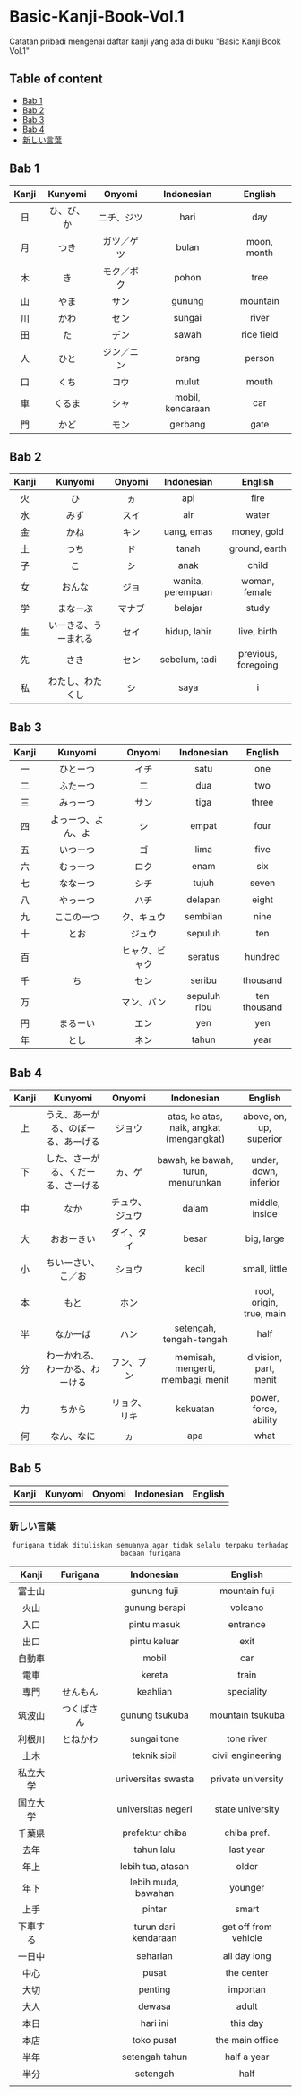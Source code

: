 # Basic-Kanji-Book-Vol.1

Catatan pribadi mengenai daftar kanji yang ada di buku "Basic Kanji Book Vol.1"

## Table of content

- [Bab 1](#bab-1)
- [Bab 2](#bab-2)
- [Bab 3](#bab-3)
- [Bab 4](#bab-4)
- [新しい言葉](#atarashiikotoba)

<div align="center">
<div align="left">

## Bab 1

</div>

| Kanji |  Kunyomi   |   Onyomi   |    Indonesian    |   English   |
| :---: | :--------: | :--------: | :--------------: | :---------: |
|  日   | ひ、び、か | ニチ、ジツ |       hari       |     day     |
|  月   |    つき    | ガツ／ゲツ |      bulan       | moon, month |
|  木   |     き     | モク／ボク |      pohon       |    tree     |
|  山   |    やま    |    サン    |      gunung      |  mountain   |
|  川   |    かわ    |    セン    |      sungai      |    river    |
|  田   |     た     |    デン    |      sawah       | rice field  |
|  人   |    ひと    | ジン／ニン |      orang       |   person    |
|  口   |    くち    |    コウ    |      mulut       |    mouth    |
|  車   |   くるま   |    シャ    | mobil, kendaraan |     car     |
|  門   |    かど    |    モン    |     gerbang      |    gate     |

<div align="left">

## Bab 2

</div>

| Kanji |       Kunyomi        | Onyomi |    Indonesian     |       English       |
| :---: | :------------------: | :----: | :---------------: | :-----------------: |
|  火   |          ひ          |   ヵ   |        api        |        fire         |
|  水   |         みず         |  スイ  |        air        |        water        |
|  金   |         かね         |  キン  |    uang, emas     |     money, gold     |
|  土   |         つち         |   ド   |       tanah       |    ground, earth    |
|  子   |          こ          |   シ   |       anak        |        child        |
|  女   |        おんな        |  ジョ  | wanita, perempuan |    woman, female    |
|  学   |       まなーぶ       | マナブ |      belajar      |        study        |
|  生   | いーきる、うーまれる |  セイ  |   hidup, lahir    |     live, birth     |
|  先   |         さき         |  セン  |   sebelum, tadi   | previous, foregoing |
|  私   |   わたし、わたくし   |   シ   |       saya        |          i          |

<div align="left">

## Bab 3

</div>

| Kanji |      Kunyomi       |     Onyomi     |  Indonesian  |   English    |
| :---: | :----------------: | :------------: | :----------: | :----------: |
|  一   |      ひとーつ      |      イチ      |     satu     |     one      |
|  二   |      ふたーつ      |       二       |     dua      |     two      |
|  三   |      みっーつ      |      サン      |     tiga     |    three     |
|  四   | よっーつ、よん、よ |       シ       |    empat     |     four     |
|  五   |      いつーつ      |       ゴ       |     lima     |     five     |
|  六   |      むっーつ      |      ロク      |     enam     |     six      |
|  七   |      ななーつ      |      シチ      |    tujuh     |    seven     |
|  八   |      やっーつ      |      ハチ      |   delapan    |    eight     |
|  九   |     ここのーつ     |   ク、キュウ   |   sembilan   |     nine     |
|  十   |        とお        |     ジュウ     |   sepuluh    |     ten      |
|  百   |                    | ヒャク、ビャク |   seratus    |   hundred    |
|  千   |         ち         |      セン      |    seribu    |   thousand   |
|  万   |                    |   マン、バン   | sepuluh ribu | ten thousand |
|  円   |      まるーい      |      エン      |     yen      |     yen      |
|  年   |        とし        |      ネン      |    tahun     |     year     |

<div align="left">

## Bab 4

</div>

| Kanji |              Kunyomi               |     Onyomi     |                Indonesian                |         English          |
| :---: | :--------------------------------: | :------------: | :--------------------------------------: | :----------------------: |
|  上   | うえ、あーがる、のぼーる、あーげる |     ジョウ     | atas, ke atas, naik, angkat (mengangkat) | above, on, up, superior  |
|  下   | した、さーがる、くだーる、さーげる |     ヵ、ゲ     |    bawah, ke bawah, turun, menurunkan    |  under, down, inferior   |
|  中   |                なか                | チュウ、ジュウ |                  dalam                   |      middle, inside      |
|  大   |             おおーきい             |   ダイ、タイ   |                  besar                   |        big, large        |
|  小   |         ちいーさい、こ／お         |     ショウ     |                  kecil                   |      small, little       |
|  本   |                もと                |      ホン      |                                          | root, origin, true, main |
|  半   |              なかーば              |      ハン      |         setengah, tengah-tengah          |           half           |
|  分   |   わーかれる、わーかる、わーける   |   フン、ブン   |    memisah, mengerti, membagi, menit     |  division, part, menit   |
|  力   |               ちから               |  リョク、リキ  |                 kekuatan                 |  power, force, ability   |
|  何   |             なん、なに             |       ヵ       |                   apa                    |           what           |

<div align="left">

## Bab 5

</div>

| Kanji | Kunyomi | Onyomi | Indonesian | English |
| :---: | :-----: | :----: | :--------: | :-----: |
|       |         |        |            |         |

<div align="left" id="atarashiikotoba">

### 新しい言葉

</div>

`furigana tidak dituliskan semuanya agar tidak selalu terpaku terhadap bacaan furigana`

|  Kanji   |  Furigana  |      Indonesian      |       English        |
| :------: | :--------: | :------------------: | :------------------: |
|  富士山  |            |     gunung fuji      |    mountain fuji     |
|   火山   |            |    gunung berapi     |       volcano        |
|   入口   |            |     pintu masuk      |       entrance       |
|   出口   |            |     pintu keluar     |         exit         |
|  自動車  |            |        mobil         |         car          |
|   電車   |            |        kereta        |        train         |
|   専門   |  せんもん  |       keahlian       |      speciality      |
|  筑波山  | つくばさん |    gunung tsukuba    |   mountain tsukuba   |
|  利根川  |  とねかわ  |     sungai tone      |      tone river      |
|   土木   |            |     teknik sipil     |  civil engineering   |
| 私立大学 |            |  universitas swasta  |  private university  |
| 国立大学 |            |  universitas negeri  |   state university   |
|  千葉県  |            |   prefektur chiba    |     chiba pref.      |
|   去年   |            |      tahun lalu      |      last year       |
|   年上   |            |  lebih tua, atasan   |        older         |
|   年下   |            | lebih muda, bawahan  |       younger        |
|   上手   |            |        pintar        |        smart         |
| 下車する |            | turun dari kendaraan | get off from vehicle |
|  一日中  |            |       seharian       |     all day long     |
|   中心   |            |        pusat         |      the center      |
|   大切   |            |       penting        |       importan       |
|   大人   |            |        dewasa        |        adult         |
|   本日   |            |       hari ini       |       this day       |
|   本店   |            |      toko pusat      |   the main office    |
|   半年   |            |    setengah tahun    |     half a year      |
|   半分   |            |       setengah       |         half         |
|          |            |                      |                      |

</div>
